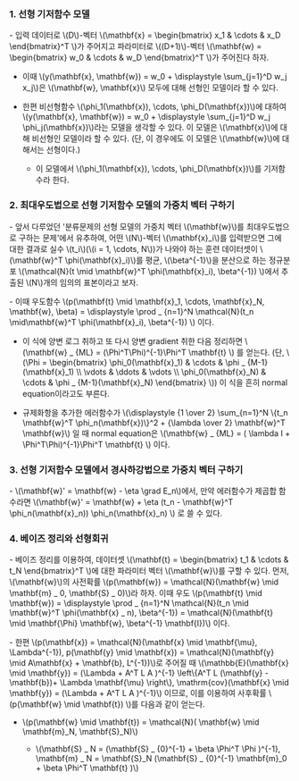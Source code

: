 ### 1. 선형 기저함수 모델

\- 입력 데이터로 \\(D\\)-벡터 \\(\mathbf{x} = \begin{bmatrix} x_1 & \cdots & x_D \end{bmatrix}^T \\)가 주어지고 파라미터로 \\((D+1)\\)-벡터 \\(\mathbf{w} = \begin{bmatrix} w_0 & \cdots & w_D \end{bmatrix}^T \\)가 주어진다 하자.

- 이때 \\(y(\mathbf{x}, \mathbf{w}) = w_0 + \displaystyle \sum_{j=1}^D w_j x_j\\)은 \\(\mathbf{w}, \mathbf{x}\\) 모두에 대해 선형인 모델이라 할 수 있다.

- 한편 비선형함수 \\(\phi_1(\mathbf{x}), \cdots, \phi_D(\mathbf{x})\\)에 대하여 \\(y(\mathbf{x}, \mathbf{w}) = w_0 + \displaystyle \sum_{j=1}^D w_j \phi_j(\mathbf{x})\\)라는 모델을 생각할 수 있다. 이 모델은 \\(\mathbf{x}\\)에 대해 비선형인 모델이라 할 수 있다. (단, 이 경우에도 이 모델은 \\(\mathbf{w}\\)에 대해서는 선형이다.)

  - 이 모델에서 \\(\phi_1(\mathbf{x}), \cdots, \phi_D(\mathbf{x})\\)를 기저함수라 한다.


### 2. 최대우도법으로 선형 기저함수 모델의 가중치 벡터 구하기

\- 앞서 다루었던 '분류문제의 선형 모델의 가중치 벡터 \\(\mathbf{w}\\)를 최대우도법으로 구하는 문제'에서 유추하여, 어떤 \\(N\\)-벡터 \\(\mathbf{x}_i\\)를 입력받으면 그에 대한 결과로 실수 \\(t_i\\)(\\(i = 1, \cdots, N\\))가 나와야 하는 훈련 데이터셋이 \\(\mathbf{w}^T \phi(\mathbf{x}_i)\\)를 평균, \\(\beta^{-1}\\)을 분산으로 하는 정규분포 \\(\mathcal{N}(t \mid \mathbf{w}^T \phi(\mathbf{x}_i), \beta^{-1}) \\)에서 추출된 \\(N\\)개의 임의의 표본이라고 보자. 

\- 이때 우도함수 \\(p(\mathbf{t} \mid \mathbf{x}_1, \cdots, \mathbf{x}_N, \mathbf{w}, \beta) =  \displaystyle \prod _ {n=1}^N \mathcal{N}(t_n \mid\mathbf{w}^T \phi(\mathbf{x}_i),  \beta^{-1}) \\) 이다.

  - 이 식에 양변 로그 취하고 또 다시 양변 gradient 취한 다음 정리하면 \\(\mathbf{w} _ {ML} = (\Phi^T\Phi)^{-1}\Phi^T \mathbf{t} \\) 를 얻는다. (단, \\(\Phi = \begin{bmatrix} \phi_0(\mathbf{x}_1) & \cdots & \phi _ {M-1}(\mathbf{x}_1) \\\ \vdots & \ddots & \vdots \\\ \phi_0(\mathbf{x}_N) & \cdots & \phi _ {M-1}(\mathbf{x}_N) \end{bmatrix} \\)) 이 식을 흔히 normal equation이라고도 부른다.

  - 규제화항을 추가한 에러함수가 \\(\displaystyle {1 \over 2} \sum_{n=1}^N \\{t_n \mathbf{w}^T \phi_n(\mathbf{x})\\}^2 + {\lambda \over 2} \mathbf{w}^T \mathbf{w}\\) 일 때 normal equation은 \\(\mathbf{w} _ {ML} = ( \lambda I + \Phi^T\Phi)^{-1}\Phi^T \mathbf{t} \\) 이다.


### 3. 선형 기저함수 모델에서 경사하강법으로 가중치 벡터 구하기

\- \\(\mathbf{w}' = \mathbf{w} - \eta \grad E_n\\)에서, 만약 에러함수가 제곱합 함수라면 \\(\mathbf{w}' = \mathbf{w} + \eta (t_n - \mathbf{w}^T \phi_n(\mathbf{x}_n)) \phi_n(\mathbf{x}_n) \\) 로 쓸 수 있다.


### 4. 베이즈 정리와 선형회귀

\- 베이즈 정리를 이용하여, 데이터셋 \\(\mathbf{t} = \begin{bmatrix} t_1 & \cdots & t_N \end{bmatrix}^T \\)에 대한 파라미터 벡터 \\(\mathbf{w}\\)를 구할 수 있다. 먼저, \\(\mathbf{w}\\)의 사전확률 \\(p(\mathbf{w}) = \mathcal{N}(\mathbf{w} \mid \mathbf{m} _ 0, \mathbf{S} _ 0)\\)라 하자. 이때 우도 \\(p(\mathbf{t} \mid \mathbf{w}) = \displaystyle \prod _ {n=1}^N \mathcal{N}(t_n \mid \mathbf{w}^T \phi(\mathbf{x} _ n), \beta^{-1}) = \mathcal{N}(\mathbf{t} \mid \mathbf{\Phi} \mathbf{w}, \beta^{-1} \mathbf{I})\\) 이다.

\- 한편 \\(p(\mathbf{x}) = \mathcal{N}(\mathbf{x} \mid \mathbf{\mu}, \Lambda^{-1}), p(\mathbf{y} \mid \mathbf{x}) = \mathcal{N}(\mathbf{y} \mid A\mathbf{x} + \mathbf{b}, L^{-1})\\)로 주어질 때 \\(\mathbb{E}(\mathbf{x} \mid \mathbf{y}) = (\Lambda + A^T L A )^{-1} \left\\{A^T L (\mathbf{y} - \mathbf{b})+ \Lambda \mathbf{\mu} \right\\}, \mathrm{cov}(\mathbf{x} \mid \mathbf{y}) = (\Lambda + A^T L A )^{-1}\\) 이므로, 이를 이용하여 사후확률  \\(p(\mathbf{w} \mid \mathbf{t}) \\)를 다음과 같이 얻는다.

- \\(p(\mathbf{w} \mid \mathbf{t}) = \mathcal{N}( \mathbf{w} \mid \mathbf{m}_N, \mathbf{S}_N)\\)

  - \\(\mathbf{S} _ N = (\mathbf{S} _ {0}^{-1} + \beta \Phi^T \Phi )^{-1}, \mathbf{m} _ N = \mathbf{S}_N (\mathbf{S} _ {0}^{-1} \mathbf{m}_0 + \beta \Phi^T \mathbf{t} )\\)



